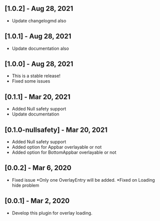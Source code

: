 
## [1.0.2] - Aug 28, 2021
* Update changelogmd also

## [1.0.1] - Aug 28, 2021
* Update documentation also

## [1.0.0] - Aug 28, 2021
* This is a stable release!
* Fixed some issues

## [0.1.1] - Mar 20, 2021
* Added Null safety support
* Update documentation

## [0.1.0-nullsafety] - Mar 20, 2021
* Added Null safety support
* Added option for Appbar overlayable or not
* Added option for BottomAppbar overlayable or not

## [0.0.2] - Mar 6, 2020
* Fixed issue
*Only one OverlayEntry will be added.
*Fixed on Loading hide problem

## [0.0.1] - Mar 2, 2020
* Develop this plugin for overlay loading.

